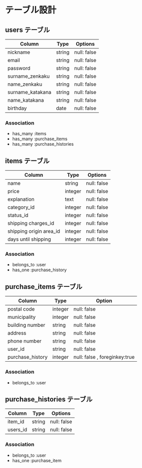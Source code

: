 # テーブル設計

## users テーブル

| Column           | Type   | Options     |
| ---------------- | ------ | ----------- |
| nickname         | string | null: false |
| email            | string | null: false |
| password         | string | null: false |
| surname_zenkaku  | string | null: false |
| name_zenkaku     | string | null: false |
| surname_katakana | string | null: false |
| name_katakana    | string | null: false |
| birthday         | date   | null: false |

### Association

- has_many :items
- has_many :purchase_items
- has_many :purchase_histories

## items テーブル

| Column                  | Type    | Options     |
| ----------------------- | ------- | ----------- |
| name                    | string  | null: false |
| price                   | integer | null: false |
| explanation             | text    | null: false |
| category_id             | integer | null: false |
| status_id               | integer | null: false |
| shipping charges_id     | integer | null: false |
| shipping origin area_id | integer | null: false |
| days until shipping     | integer | null: false |


### Association

- belongs_to :user
- has_one :purchase_history

## purchase_items テーブル

| Column           | Type    | Option      |
| ---------------- | ------- | ----------- |
| postal code      | integer | null: false |
| municipality     | integer | null: false |
| building number  | string  | null: false |
| address          | string  | null: false |
| phone number     | string  | null: false |
| user_id          | string  | null: false |
| purchase_history | integer | null: false , foreginkey:true |

### Association

- belongs_to :user

## purchase_histories テーブル

| Column   | Type   | Options     |
| -------- | ------ | ----------- |
| item_id  | string | null: false |
| users_id | string | null: false |

### Association

- belongs_to :user
- has_one :purchase_item